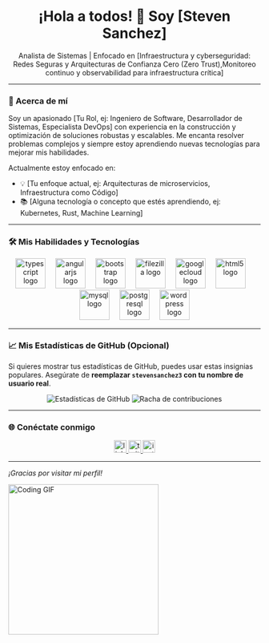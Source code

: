<div align="center">
  <h1>¡Hola a todos! 👋 Soy [Steven Sanchez]</h1>
  <p>Analista de Sistemas | Enfocado en [Infraestructura y cyberseguridad: Redes Seguras y Arquitecturas de Confianza Cero (Zero Trust),Monitoreo continuo y observabilidad para infraestructura crítica]</p>
</div>

---

### 🚀 Acerca de mí

Soy un apasionado [Tu Rol, ej: Ingeniero de Software, Desarrollador de Sistemas, Especialista DevOps] con experiencia en la construcción y optimización de soluciones robustas y escalables. Me encanta resolver problemas complejos y siempre estoy aprendiendo nuevas tecnologías para mejorar mis habilidades.

Actualmente estoy enfocado en:
- 💡 [Tu enfoque actual, ej: Arquitecturas de microservicios, Infraestructura como Código]
- 📚 [Alguna tecnología o concepto que estés aprendiendo, ej: Kubernetes, Rust, Machine Learning]

---

### 🛠️ Mis Habilidades y Tecnologías

<div align="center">
  <img src="https://skillicons.dev/icons?i=ts" height="60" alt="typescript logo"  />
  <img width="12" />
  <img src="https://cdn.jsdelivr.net/gh/devicons/devicon/icons/angularjs/angularjs-original.svg" height="60" alt="angularjs logo"  />
  <img width="12" />
  <img src="https://cdn.jsdelivr.net/gh/devicons/devicon/icons/bootstrap/bootstrap-original.svg" height="60" alt="bootstrap logo"  />
  <img width="12" />
  <img src="https://cdn.jsdelivr.net/gh/devicons/devicon/icons/filezilla/filezilla-plain.svg" height="60" alt="filezilla logo"  />
  <img width="12" />
  <img src="https://cdn.jsdelivr.net/gh/devicons/devicon/icons/googlecloud/googlecloud-original.svg" height="60" alt="googlecloud logo"  />
  <img width="12" />
  <img src="https://skillicons.dev/icons?i=html" height="60" alt="html5 logo"  />
  <img width="12" />
  <img src="https://cdn.jsdelivr.net/gh/devicons/devicon/icons/mysql/mysql-original.svg" height="60" alt="mysql logo"  />
  <img width="12" />
  <img src="https://cdn.jsdelivr.net/gh/devicons/devicon/icons/postgresql/postgresql-original.svg" height="60" alt="postgresql logo"  />
  <img width="12" />
  <img src="https://cdn.jsdelivr.net/gh/devicons/devicon/icons/wordpress/wordpress-original.svg" height="60" alt="wordpress logo"  />
</div>

---

### 📈 Mis Estadísticas de GitHub (Opcional)

Si quieres mostrar tus estadísticas de GitHub, puedes usar estas insignias populares. Asegúrate de **reemplazar `stevensanchez3` con tu nombre de usuario real**.

<div align="center">
  <img src="https://github-readme-stats.vercel.app/api?username=stevensanchez3&show_icons=true&theme=dark&include_all_commits=true&count_private=true" alt="Estadísticas de GitHub" />
  <img src="https://github-readme-streak-stats.herokuapp.com/?user=stevensanchez3&theme=dark" alt="Racha de contribuciones" />
  </div>

---

### 🌐 Conéctate conmigo

<div align="center">
  <a href="TU_ENLACE_LINKEDIN" target="_blank">
    <img src="https://img.shields.io/static/v1?message=LinkedIn&logo=linkedin&label=&color=0077B5&logoColor=white&labelColor=&style=for-the-badge" height="25" alt="linkedin logo"  />
  </a>
  <a href="TU_ENLACE_TWITTER" target="_blank">
    <img src="https://img.shields.io/static/v1?message=Twitter&logo=twitter&label=&color=1DA1F2&logoColor=white&labelColor=&style=for-the-badge" height="25" alt="twitter logo"  />
  </a>
  <a href="TU_ENLACE_INSTAGRAM" target="_blank">
    <img src="https://img.shields.io/static/v1?message=Instagram&logo=instagram&label=&color=E4405F&logoColor=white&labelColor=&style=for-the-badge" height="25" alt="instagram logo"  />
  </a>
  </div>

---

_¡Gracias por visitar mi perfil!_

<div align="left">
  <img src="https://media4.giphy.com/media/v1.Y2lkPTc5MGI3NjExZDExOXMzeWpsZDM1YnVqOXV6c2ZjZTRyY2E2OTl6Yzk5YXp3YmVwOCZlcD12MV9pbnRlcm5hbF9naWZfYnlfaWQmY3Q9Zw/OLPQ6z2hlHmwFc4Hso/giphy.gif" width="300" alt="Coding GIF" />
</div>
